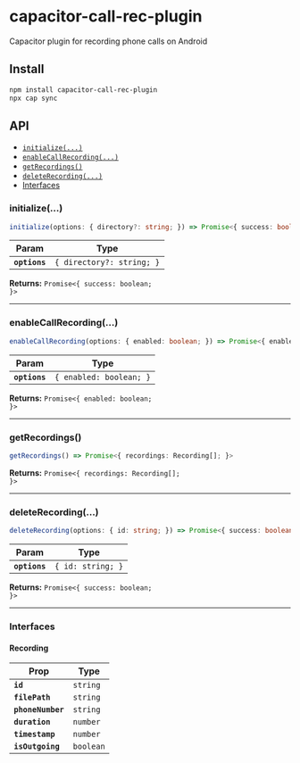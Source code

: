 # capacitor-call-rec-plugin

Capacitor plugin for recording phone calls on Android

## Install

```bash
npm install capacitor-call-rec-plugin
npx cap sync
```

## API

<docgen-index>

* [`initialize(...)`](#initialize)
* [`enableCallRecording(...)`](#enablecallrecording)
* [`getRecordings()`](#getrecordings)
* [`deleteRecording(...)`](#deleterecording)
* [Interfaces](#interfaces)

</docgen-index>

<docgen-api>
<!--Update the source file JSDoc comments and rerun docgen to update the docs below-->

### initialize(...)

```typescript
initialize(options: { directory?: string; }) => Promise<{ success: boolean; }>
```

| Param         | Type                                 |
| ------------- | ------------------------------------ |
| **`options`** | <code>{ directory?: string; }</code> |

**Returns:** <code>Promise&lt;{ success: boolean; }&gt;</code>

--------------------


### enableCallRecording(...)

```typescript
enableCallRecording(options: { enabled: boolean; }) => Promise<{ enabled: boolean; }>
```

| Param         | Type                               |
| ------------- | ---------------------------------- |
| **`options`** | <code>{ enabled: boolean; }</code> |

**Returns:** <code>Promise&lt;{ enabled: boolean; }&gt;</code>

--------------------


### getRecordings()

```typescript
getRecordings() => Promise<{ recordings: Recording[]; }>
```

**Returns:** <code>Promise&lt;{ recordings: Recording[]; }&gt;</code>

--------------------


### deleteRecording(...)

```typescript
deleteRecording(options: { id: string; }) => Promise<{ success: boolean; }>
```

| Param         | Type                         |
| ------------- | ---------------------------- |
| **`options`** | <code>{ id: string; }</code> |

**Returns:** <code>Promise&lt;{ success: boolean; }&gt;</code>

--------------------


### Interfaces


#### Recording

| Prop              | Type                 |
| ----------------- | -------------------- |
| **`id`**          | <code>string</code>  |
| **`filePath`**    | <code>string</code>  |
| **`phoneNumber`** | <code>string</code>  |
| **`duration`**    | <code>number</code>  |
| **`timestamp`**   | <code>number</code>  |
| **`isOutgoing`**  | <code>boolean</code> |

</docgen-api>
